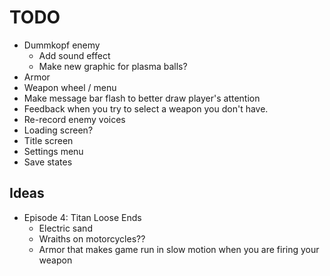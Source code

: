 # TODO
- Dummkopf enemy
  - Add sound effect
  - Make new graphic for plasma balls?
- Armor
- Weapon wheel / menu
- Make message bar flash to better draw player's attention
- Feedback when you try to select a weapon you don't have.
- Re-record enemy voices
- Loading screen?
- Title screen
- Settings menu
- Save states

## Ideas

- Episode 4: Titan Loose Ends
  - Electric sand
  - Wraiths on motorcycles??
  - Armor that makes game run in slow motion when you are firing your weapon
